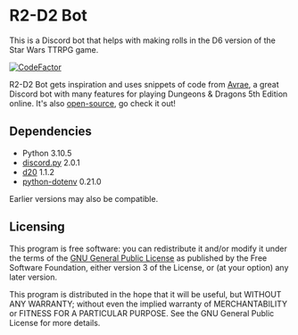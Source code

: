 # R2-D2 Bot
This is a Discord bot that helps with making rolls in the D6 version of the Star Wars TTRPG game.

[![CodeFactor](https://www.codefactor.io/repository/github/valthoron/r2d2bot/badge)](https://www.codefactor.io/repository/github/valthoron/r2d2bot)

R2-D2 Bot gets inspiration and uses snippets of code from [Avrae](https://avrae.io/), a great Discord bot with many features for playing Dungeons & Dragons 5th Edition online. It's also [open-source](https://github.com/avrae/avrae), go check it out!

## Dependencies
- Python 3.10.5
- [discord.py](https://github.com/Rapptz/discord.py) 2.0.1
- [d20](https://github.com/avrae/d20) 1.1.2
- [python-dotenv](https://github.com/theskumar/python-dotenv) 0.21.0

Earlier versions may also be compatible.

## Licensing
This program is free software: you can redistribute it and/or modify it under the terms of the [GNU General Public License](http://www.gnu.org/licenses/gpl-3.0.html) as published by the Free Software Foundation, either version 3 of the License, or (at your option) any later version.

This program is distributed in the hope that it will be useful, but WITHOUT ANY WARRANTY; without even the implied warranty of MERCHANTABILITY or FITNESS FOR A PARTICULAR PURPOSE.  See the GNU General Public License for more details.
